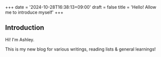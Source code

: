 +++
date = '2024-10-28T16:38:13+09:00'
draft = false
title = 'Hello! Allow me to introduce myself'
+++

## Introduction 

Hi! I'm Ashley. 

This is my new blog for various writings, reading lists & general learnings! 